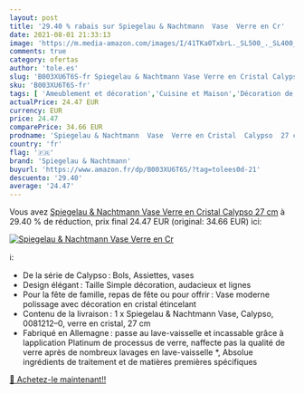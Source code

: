 ```yaml
---
layout: post
title: '29.40 % rabais sur Spiegelau & Nachtmann  Vase  Verre en Cr'
date: 2021-08-01 21:33:13
image: 'https://m.media-amazon.com/images/I/41TKa0TxbrL._SL500_._SL400_.jpg'
comments: true
category: ofertas
author: 'tole.es'
slug: 'B003XU6T6S-fr Spiegelau & Nachtmann Vase Verre en Cristal Calypso 27 cm'
sku: 'B003XU6T6S-fr'
tags: [ 'Ameublement et décoration','Cuisine et Maison','Décoration de la maison','Vases','spiegelau & nachtmann', ]
actualPrice: 24.47 EUR
currency: EUR
price: 24.47
comparePrice: 34.66 EUR
prodname: 'Spiegelau & Nachtmann  Vase  Verre en Cristal  Calypso  27 cm'
country: 'fr'
flag: '🇫🇷'
brand: 'Spiegelau & Nachtmann'
buyurl: 'https://www.amazon.fr/dp/B003XU6T6S/?tag=tolees0d-21'
descuento: '29.40'
average: '24.47'
---
```


Vous avez [Spiegelau & Nachtmann  Vase  Verre en Cristal  Calypso  27 cm](https://www.amazon.fr/dp/B003XU6T6S/?tag=tolees0d-21)  à  29.40 % de réduction, prix final  24.47 EUR (original: 34.66 EUR) ici:

[![Spiegelau & Nachtmann  Vase  Verre en Cr](https://m.media-amazon.com/images/I/41TKa0TxbrL._SL500_._SL400_.jpg)](https://www.amazon.fr/dp/B003XU6T6S/?tag=tolees0d-21)

ℹ️:

- De la série de Calypso : Bols, Assiettes, vases
- Design élégant : Taille Simple décoration, audacieux et lignes
- Pour la fête de famille, repas de fête ou pour offrir : Vase moderne polissage avec décoration en cristal étincelant
- Contenu de la livraison : 1 x Spiegelau & Nachtmann Vase, Calypso, 0081212–0, verre en cristal, 27 cm
- Fabriqué en Allemagne : passe au lave-vaisselle et incassable grâce à lapplication Platinum de processus de verre, naffecte pas la qualité de verre après de nombreux lavages en lave-vaisselle *, Absolue ingrédients de traitement et de matières premières spécifiques

[🛒 Achetez-le maintenant!!](https://www.amazon.fr/dp/B003XU6T6S/?tag=tolees0d-21)
